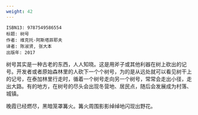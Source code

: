 ```yaml
---
weight: 42
---
```


```
ISBN13: 9787549586554
标题: 树号
作者: 维克托·阿斯塔菲耶夫
译者: 陈淑贤, 张大本
出版年: 2017
```

树号其实是一种古老的东西，人人知晓。这是用斧子或其他利器在树上砍出的记号。开发者或者原始森林里的人砍下一个个树号，为的是从远处就可以看见树干上的记号，在泰加林里行走时，循着一个树号走向另一个树号，常常会走出小径，走出大路。有的地方，在树号的尽头会出现冬营地、居民点，随后会发展成为村落、城镇。

晚霞已经燃尽，黑暗笼罩篝火。篝火周围影影绰绰地闪现出野花。